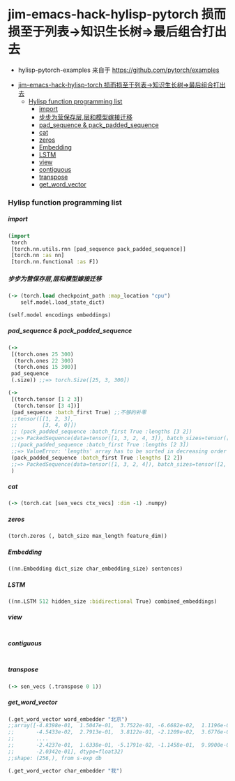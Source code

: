 
# jim-emacs-hack-hylisp-pytorch 损而损至于列表->知识生长树=>最后组合打出去

* hylisp-pytorch-examples 来自于 https://github.com/pytorch/examples

- [jim-emacs-hack-hylisp-torch 损而损至于列表->知识生长树=>最后组合打出去](#jim-emacs-hack-hylisp-torch-%E6%8D%9F%E8%80%8C%E6%8D%9F%E8%87%B3%E4%BA%8E%E5%88%97%E8%A1%A8-%E7%9F%A5%E8%AF%86%E7%94%9F%E9%95%BF%E6%A0%91%E6%9C%80%E5%90%8E%E7%BB%84%E5%90%88%E6%89%93%E5%87%BA%E5%8E%BB)
    - [Hylisp function programming list](#hylisp-function-programming-list)
        - [import](#import)
        - [步步为营保存层,层和模型嫁接迁移](#%E6%AD%A5%E6%AD%A5%E4%B8%BA%E8%90%A5%E4%BF%9D%E5%AD%98%E5%B1%82%E5%B1%82%E5%92%8C%E6%A8%A1%E5%9E%8B%E5%AB%81%E6%8E%A5%E8%BF%81%E7%A7%BB)
        - [pad_sequence & pack_padded_sequence](#pad_sequence--pack_padded_sequence)
        - [cat](#cat)
        - [zeros](#zeros)
        - [Embedding](#embedding)
        - [LSTM](#lstm)
        - [view](#view)
        - [contiguous](#contiguous)
        - [transpose](#transpose)
        - [get_word_vector](#get_word_vector)


### Hylisp function programming list

##### import
```clojure
(import
 torch
 [torch.nn.utils.rnn [pad_sequence pack_padded_sequence]]
 [torch.nn :as nn]
 [torch.nn.functional :as F])
```
##### 步步为营保存层,层和模型嫁接迁移
```clojure
(-> (torch.load checkpoint_path :map_location "cpu")
    self.model.load_state_dict)

(self.model encodings embeddings)

```
##### pad_sequence & pack_padded_sequence
```clojure
(->
 [(torch.ones 25 300)
  (torch.ones 22 300)
  (torch.ones 15 300)]
 pad_sequence
 (.size)) ;;=> torch.Size([25, 3, 300])

(->
 [(torch.tensor [1 2 3])
  (torch.tensor [3 4])]
 (pad_sequence :batch_first True) ;;不够的补零
 ;;tensor([[1, 2, 3],
 ;;        [3, 4, 0]])
 ;; (pack_padded_sequence :batch_first True :lengths [3 2])
 ;;=> PackedSequence(data=tensor([1, 3, 2, 4, 3]), batch_sizes=tensor([2, 2, 1]))
 ;;(pack_padded_sequence :batch_first True :lengths [2 3])
 ;;=> ValueError: 'lengths' array has to be sorted in decreasing order
 (pack_padded_sequence :batch_first True :lengths [2 2])
 ;;=> PackedSequence(data=tensor([1, 3, 2, 4]), batch_sizes=tensor([2, 2]))
 )
```
##### cat
```clojure
(-> (torch.cat [sen_vecs ctx_vecs] :dim -1) .numpy)
```
##### zeros
```clojure
(torch.zeros (, batch_size max_length feature_dim))
```
##### Embedding
```clojure
((nn.Embedding dict_size char_embedding_size) sentences)
```
##### LSTM
```clojure
((nn.LSTM 512 hidden_size :bidirectional True) combined_embeddings)
```
##### view
```clojure

```
##### contiguous

```clojure

```
##### transpose
```clojure
(-> sen_vecs (.transpose 0 1))
```
##### get_word_vector
```clojure
(.get_word_vector word_embedder "北京")
;;array([-4.8398e-01,  1.5047e-01,  3.7522e-01, -6.6682e-02,  1.1196e-01,
;;       -4.5433e-02,  2.7913e-01,  3.8122e-01, -2.1209e-02,  3.6776e-01,
;;       ....
;;       -2.4237e-01,  1.6338e-01, -5.1791e-02, -1.1458e-01,  9.9900e-02,
;;       -2.0342e-01], dtype=float32)
;;shape: (256,), from s-exp db

(.get_word_vector char_embedder "我")

```

